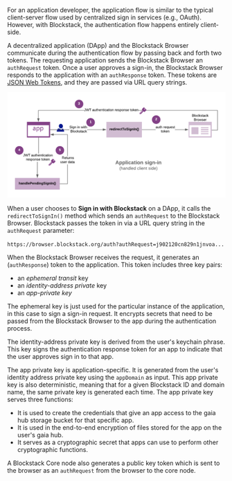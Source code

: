 For an application developer, the application flow is similar to the typical client-server flow used by centralized sign in services (e.g., OAuth). However, with Blockstack, the authentication flow happens entirely client-side.

A decentralized application (DApp) and the Blockstack Browser communicate during the authentication flow by passing back and forth two tokens. The requesting application sends the Blockstack Browser an `authRequest` token. Once a user approves a sign-in, the Blockstack Browser responds to the application with an `authResponse` token. These tokens are <a href="https://jwt.io/" target="\_blank">JSON Web Tokens</a>, and they are passed via URL query strings.

![](/storage/images/app-sign-in.png)

When a user chooses to **Sign in with Blockstack** on a DApp, it calls the `redirectToSignIn()` method which sends an  `authRequest` to the Blockstack Browser. Blockstack passes the token in via a URL query string in the `authRequest` parameter:

`https://browser.blockstack.org/auth?authRequest=j902120cn829n1jnvoa...`

When the Blockstack Browser receives the request, it generates an (`authResponse`) token to the application. This token includes three key pairs:

* an _ephemeral transit_ key 
* an _identity-address private_ key
* an _app-private key_

The ephemeral key is just used for the particular instance of the application, in this case to sign a sign-in request. It encrypts secrets that need to be passed from the Blockstack Browser to the app during the authentication process. 

The identity-address private key is derived from the user's keychain phrase. This key signs the authentication response token for an app to indicate that the user approves sign in to that app.

The app private key is application-specific. It is generated from the user's identity address private key using the `appDomain` as input. This app private key is also deterministic, meaning that for a given Blockstack ID and domain name, the same private key is generated each time. The app private key serves three functions:

* It is used to create the credentials that give an app access to the gaia hub storage bucket for that specific app.
* It is used in the end-to-end encryption of files stored for the app on the user's gaia hub.
* It serves as a cryptographic secret that apps can use to perform other cryptographic functions.

A Blockstack Core node also generates a public key token which is sent to the browser as an `authRequest` from the browser to the core node. 